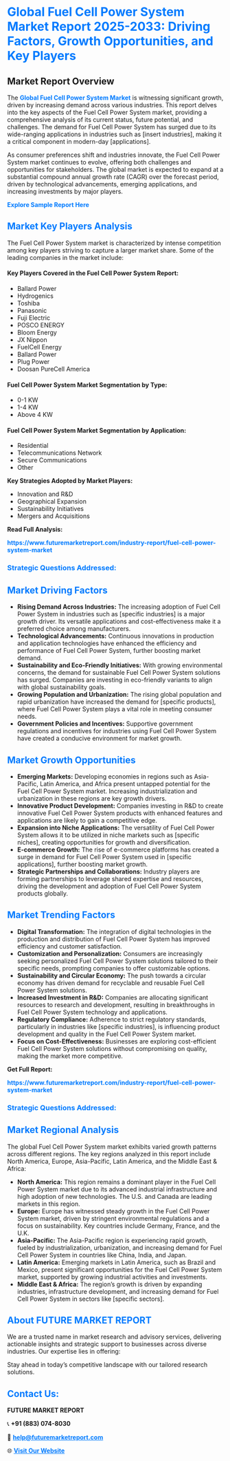 <h1 style="color: #007BFF;">Global Fuel Cell Power System Market Report 2025-2033: Driving Factors, Growth Opportunities, and Key Players</h1>

<section id="overview">
<h2>Market Report Overview</h2>
<p>The <a href="https://www.futuremarketreport.com/industry-report/fuel-cell-power-system-market" style="color: #007BFF; text-decoration: none;"><strong>Global Fuel Cell Power System Market</strong></a> is witnessing significant growth, driven by increasing demand across various industries. This report delves into the key aspects of the Fuel Cell Power System market, providing a comprehensive analysis of its current status, future potential, and challenges. The demand for Fuel Cell Power System has surged due to its wide-ranging applications in industries such as [insert industries], making it a critical component in modern-day [applications].</p>
<p>As consumer preferences shift and industries innovate, the Fuel Cell Power System market continues to evolve, offering both challenges and opportunities for stakeholders. The global market is expected to expand at a substantial compound annual growth rate (CAGR) over the forecast period, driven by technological advancements, emerging applications, and increasing investments by major players.</p>
</section>

<section id="overview">
<p><a href="https://www.futuremarketreport.com/request-sample/reportId=60120" style="color: #007BFF; text-decoration: none;"><strong>Explore Sample Report Here</strong></a></p>
</section>

<section id="key-players">
<h2 style="color: #007BFF;">Market Key Players Analysis</h2>
<p>The Fuel Cell Power System market is characterized by intense competition among key players striving to capture a larger market share. Some of the leading companies in the market include:</p>
<h4>Key Players Covered in the Fuel Cell Power System Report:</h4>
<ul><li>Ballard Power</li><li>Hydrogenics</li><li>Toshiba</li><li>Panasonic</li><li>Fuji Electric</li><li>POSCO ENERGY</li><li>Bloom Energy</li><li>JX Nippon</li><li>FuelCell Energy</li><li>Ballard Power</li><li>Plug Power</li><li>Doosan PureCell America</li></ul>
<h4>Fuel Cell Power System Market Segmentation by Type:</h4>
<ul><li>0-1 KW</li><li>1-4 KW</li><li>Above 4 KW</li></ul>

<h4>Fuel Cell Power System Market Segmentation by Application:</h4>
<ul><li>Residential</li><li>Telecommunications Network</li><li>Secure Communications</li><li>Other</li></ul>
<p><strong>Key Strategies Adopted by Market Players:</strong></p>
<ul>
<li>Innovation and R&D</li>
<li>Geographical Expansion</li>
<li>Sustainability Initiatives</li>
<li>Mergers and Acquisitions</li>
</ul>
</section>

<section>
<p><strong>Read Full Analysis: </strong></p><a href="https://www.futuremarketreport.com/industry-report/fuel-cell-power-system-market" style="color: #007BFF; text-decoration: none;"><strong>https://www.futuremarketreport.com/industry-report/fuel-cell-power-system-market</strong></a>
<h3 style="color: #007BFF;">Strategic Questions Addressed:</h3>
</section>

<section id="driving-factors">
<h2 style="color: #007BFF;">Market Driving Factors</h2>
<ul>
<li><strong>Rising Demand Across Industries:</strong> The increasing adoption of Fuel Cell Power System in industries such as [specific industries] is a major growth driver. Its versatile applications and cost-effectiveness make it a preferred choice among manufacturers.</li>
<li><strong>Technological Advancements:</strong> Continuous innovations in production and application technologies have enhanced the efficiency and performance of Fuel Cell Power System, further boosting market demand.</li>
<li><strong>Sustainability and Eco-Friendly Initiatives:</strong> With growing environmental concerns, the demand for sustainable Fuel Cell Power System solutions has surged. Companies are investing in eco-friendly variants to align with global sustainability goals.</li>
<li><strong>Growing Population and Urbanization:</strong> The rising global population and rapid urbanization have increased the demand for [specific products], where Fuel Cell Power System plays a vital role in meeting consumer needs.</li>
<li><strong>Government Policies and Incentives:</strong> Supportive government regulations and incentives for industries using Fuel Cell Power System have created a conducive environment for market growth.</li>
</ul>
</section>

<section id="growth-opportunities">
<h2 style="color: #007BFF;">Market Growth Opportunities</h2>
<ul>
<li><strong>Emerging Markets:</strong> Developing economies in regions such as Asia-Pacific, Latin America, and Africa present untapped potential for the Fuel Cell Power System market. Increasing industrialization and urbanization in these regions are key growth drivers.</li>
<li><strong>Innovative Product Development:</strong> Companies investing in R&D to create innovative Fuel Cell Power System products with enhanced features and applications are likely to gain a competitive edge.</li>
<li><strong>Expansion into Niche Applications:</strong> The versatility of Fuel Cell Power System allows it to be utilized in niche markets such as [specific niches], creating opportunities for growth and diversification.</li>
<li><strong>E-commerce Growth:</strong> The rise of e-commerce platforms has created a surge in demand for Fuel Cell Power System used in [specific applications], further boosting market growth.</li>
<li><strong>Strategic Partnerships and Collaborations:</strong> Industry players are forming partnerships to leverage shared expertise and resources, driving the development and adoption of Fuel Cell Power System products globally.</li>
</ul>
</section>

<section id="trending-factors">
<h2 style="color: #007BFF;">Market Trending Factors</h2>
<ul>
<li><strong>Digital Transformation:</strong> The integration of digital technologies in the production and distribution of Fuel Cell Power System has improved efficiency and customer satisfaction.</li>
<li><strong>Customization and Personalization:</strong> Consumers are increasingly seeking personalized Fuel Cell Power System solutions tailored to their specific needs, prompting companies to offer customizable options.</li>
<li><strong>Sustainability and Circular Economy:</strong> The push towards a circular economy has driven demand for recyclable and reusable Fuel Cell Power System solutions.</li>
<li><strong>Increased Investment in R&D:</strong> Companies are allocating significant resources to research and development, resulting in breakthroughs in Fuel Cell Power System technology and applications.</li>
<li><strong>Regulatory Compliance:</strong> Adherence to strict regulatory standards, particularly in industries like [specific industries], is influencing product development and quality in the Fuel Cell Power System market.</li>
<li><strong>Focus on Cost-Effectiveness:</strong> Businesses are exploring cost-efficient Fuel Cell Power System solutions without compromising on quality, making the market more competitive.</li>
</ul>
</section>

<section>
<p><strong>Get Full Report: </strong></p><a href="https://www.futuremarketreport.com/industry-report/fuel-cell-power-system-market" style="color: #007BFF; text-decoration: none;"><strong>https://www.futuremarketreport.com/industry-report/fuel-cell-power-system-market</strong></a>
<h3 style="color: #007BFF;">Strategic Questions Addressed:</h3>
</section>


<section id="regional-analysis">
<h2 style="color: #007BFF;">Market Regional Analysis</h2>
<p>The global Fuel Cell Power System market exhibits varied growth patterns across different regions. The key regions analyzed in this report include North America, Europe, Asia-Pacific, Latin America, and the Middle East & Africa:</p>
<ul>
<li><strong>North America:</strong> This region remains a dominant player in the Fuel Cell Power System market due to its advanced industrial infrastructure and high adoption of new technologies. The U.S. and Canada are leading markets in this region.</li>
<li><strong>Europe:</strong> Europe has witnessed steady growth in the Fuel Cell Power System market, driven by stringent environmental regulations and a focus on sustainability. Key countries include Germany, France, and the U.K.</li>
<li><strong>Asia-Pacific:</strong> The Asia-Pacific region is experiencing rapid growth, fueled by industrialization, urbanization, and increasing demand for Fuel Cell Power System in countries like China, India, and Japan.</li>
<li><strong>Latin America:</strong> Emerging markets in Latin America, such as Brazil and Mexico, present significant opportunities for the Fuel Cell Power System market, supported by growing industrial activities and investments.</li>
<li><strong>Middle East & Africa:</strong> The region’s growth is driven by expanding industries, infrastructure development, and increasing demand for Fuel Cell Power System in sectors like [specific sectors].</li>
</ul>
</section>

<footer>
<h2 style="color: #007BFF;">About FUTURE MARKET REPORT</h2>
<p>We are a trusted name in market research and advisory services, delivering actionable insights and strategic support to businesses across diverse industries. Our expertise lies in offering:</p>

<p>Stay ahead in today’s competitive landscape with our tailored research solutions.</p>

<h2 style="color: #007BFF;">Contact Us:</h2>
<p><strong>FUTURE MARKET REPORT</strong></p>
<p>📞 <strong>+91 (883) 074-8030</strong></p>
<p>📧 <strong><a href="mailto:help@futuremarketreport.com" style="color: #007BFF;">help@futuremarketreport.com</a></strong></p>
<p>🌐 <strong><a href="https://www.futuremarketreport.com/" style="color: #007BFF;">Visit Our Website</a></strong></p>
</footer>